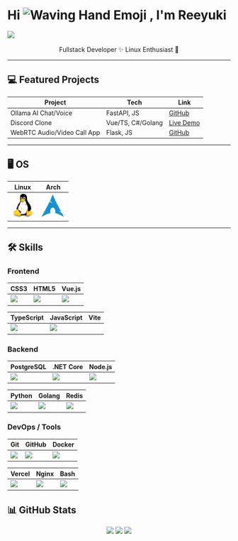 
# Hi <img src="https://raw.githubusercontent.com/Tarikul-Islam-Anik/Animated-Fluent-Emojis/master/Emojis/Hand%20gestures/Waving%20Hand.png" alt="Waving Hand Emoji" width="30px"/> , I'm Reeyuki 

<div align="left">
  <img src="https://komarev.com/ghpvc/?username=Reeyuki&style=flat" />
</div>

<p align="center">
Fullstack Developer ✨ Linux Enthusiast 🐧 
<br>
</p>

---

## 💻 Featured Projects

| Project                     | Tech              | Link                                                   |
| ---------------------------- | ----------------- | ------------------------------------------------------ |
| Ollama AI Chat/Voice         | FastAPI, JS       | [GitHub](https://github.com/Reeyuki/PromptLama)        |
| Discord Clone                | Vue/TS, C#/Golang | [Live Demo](https://liventcord.github.io)              |
| WebRTC Audio/Video Call App  | Flask, JS         | [GitHub](https://github.com/Reeyuki/WebRtcFlask)       |

---

## 🖥️ OS

| Linux                                                                                                  | Arch                                                                                                           |
| ------------------------------------------------------------------------------------------------------ | -------------------------------------------------------------------------------------------------------------- |
| <img src="https://github.com/devicons/devicon/blob/master/icons/linux/linux-original.svg" width="55"/> | <img src="https://github.com/devicons/devicon/blob/master/icons/archlinux/archlinux-original.svg" width="55"/> |

---



## 🛠️ Skills

### Frontend
<div align="left">

| CSS3 | HTML5 | Vue.js |
| ---- | ----- | ------ |
| <img src="https://profilinator.rishav.dev/skills-assets/css3-original-wordmark.svg" width="48"/> | <img src="https://profilinator.rishav.dev/skills-assets/html5-original-wordmark.svg" width="48"/> | <img src="https://skillicons.dev/icons?i=vue" width="48"/> |

| TypeScript | JavaScript | Vite |
| ---------- | ---------- | ---------- |
| <img src="https://techstack-generator.vercel.app/ts-icon.svg" width="48"/> | <img src="https://techstack-generator.vercel.app/js-icon.svg" width="48"/> |  |

</div>

### Backend
<div align="left">

| PostgreSQL | .NET Core | Node.js |
| ---------- | --------- | ------- |
| <img src="https://skillicons.dev/icons?i=postgres" width="48"/> | <img src="https://skillicons.dev/icons?i=dotnet" width="48"/> | <img src="https://skillicons.dev/icons?i=nodejs" width="48"/> |

| Python | Golang | Redis |
| ------ | ------ | ----- |
| <img src="https://techstack-generator.vercel.app/python-icon.svg" width="48"/> | <img src="https://skillicons.dev/icons?i=go" width="48"/> | <img src="https://skillicons.dev/icons?i=redis" width="48"/> |

</div>

### DevOps / Tools
<div align="left">

| Git | GitHub | Docker |
| --- | ------ | ------ |
| <img src="https://skillicons.dev/icons?i=git" width="48"/> | <img src="https://techstack-generator.vercel.app/github-icon.svg" width="48"/> | <img src="https://cdn.jsdelivr.net/gh/devicons/devicon/icons/docker/docker-original.svg" width="48"/> |

| Vercel | Nginx | Bash |
| ------ | ----- | ---- |
| <img src="https://skillicons.dev/icons?i=vercel" width="48"/> | <img src="https://skillicons.dev/icons?i=nginx" width="48"/> | <img src="https://skillicons.dev/icons?i=bash" width="48"/> |


</div>






## 📊 GitHub Stats

<div align="center">
<img src="https://github-readme-streak-stats.herokuapp.com/?user=Reeyuki&theme=vision-friendly-dark&hide_border=false&border_radius=5&card_width=800&date_format=M%20j%5B%2C%20Y%5D"/>

<img height="180em" src="https://github-readme-stats.vercel.app/api?username=Reeyuki&show_icons=true&theme=vision-friendly-dark&include_all_commits=true&count_private=true"/> 
<img height="180em" src="https://github-readme-stats.vercel.app/api/top-langs/?username=Reeyuki&layout=compact&theme=vision-friendly-dark"/>
</div>

